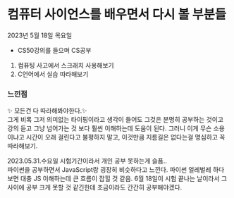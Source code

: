 # 컴퓨터 사이언스를 배우면서 다시 볼 부분들
2023년 5월 18일 목요일
- CS50강의를 들으며 CS공부

1. 컴퓨팅 사고에서 스크래치 사용해보기
2. C언어에서 실습 따라해보기

  
  ### 느낀점
✨ 모든건 다 따라해봐야한다.✨  
그게 비록 그저 의미없는 타이핑이라고 생각이 들어도 그것은 분명히 공부하는 것이고 강의 듣고 그냥 넘어가는 것 보다 훨씬 이해하는데 도움이 된다. 그러니 이게 무슨 소용이냐고 시간이 오래 걸린다고 불평하지 말고, 이것만큼  지름길은 없다는걸 명심하고 꼭 따라해보기.


2023.05.31.수요일
시험기간이라서 개인 공부 못하는게 슬픔..  
파이썬을 공부하면서 JavaScript랑 굉장히 비슷하다고 느낀다. 파이썬 얼레벌레 하다보면 대충 JS 이해하는데 큰 흐름이 잡힐 것 같음. 6월 18일이 시험 끝나는 날이라서 그 사이에 공부 크게 못할 것 같긴한데 조금이라도 간간히 공부해야겠다.